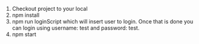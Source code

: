 1. Checkout project to your local
2. npm install
3. npm run loginScript which will insert user to login. Once that is done you can login using username: test and password: test.
4. npm start
